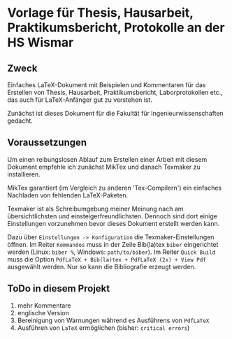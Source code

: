 # Vorlage für Thesis, Hausarbeit, Praktikumsbericht, Protokolle an der HS Wismar

## Zweck
Einfaches LaTeX-Dokument mit Beispielen und Kommentaren für das Erstellen von Thesis, Hausarbeit, Praktikumsbericht, Laborprotokollen etc., das auch für LaTeX-Anfänger gut zu verstehen ist.

Zunächst ist dieses Dokument für die Fakultät für Ingenieurwissenschaften gedacht.

## Voraussetzungen
Um einen reibungslosen Ablauf zum Erstellen einer Arbeit mit diesem Dokument empfehle ich zunächst MikTex und danach Texmaker zu installieren.

MikTex garantiert (im Vergleich zu anderen 'Tex-Compilern') ein einfaches Nachladen von fehlenden LaTeX-Paketen.

Texmaker ist als Schreibumgebung meiner Meinung nach am übersichtlichsten und einsteigerfreundlichsten. Dennoch sind dort einige Einstellungen vorzunehmen bevor dieses Dokument erstellt werden kann.

Dazu über `Einstellungen -> Konfiguration` die Texmaker-Einstellungen öffnen. Im Reiter `Kommandos` muss in der Zeile Bib(la)tex `biber` eingerichtet werden (Linux: `biber %`, Windows: `path/to/biber`). Im Reiter `Quick Build` muss die Option `PdfLaTeX + Bib(la)tex + PdfLaTeX (2x) + View Pdf` ausgewählt werden. Nur so kann die Bibliografie erzeugt werden.

## ToDo in diesem Projekt
1. mehr Kommentare
2. englische Version
3. Bereinigung von Warnungen während es Ausführens von `PdfLaTeX`
4. Ausführen von `LaTeX` ermöglichen (bisher: `critical errors`)